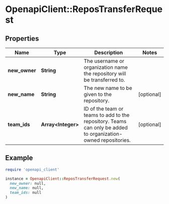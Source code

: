 # OpenapiClient::ReposTransferRequest

## Properties

| Name | Type | Description | Notes |
| ---- | ---- | ----------- | ----- |
| **new_owner** | **String** | The username or organization name the repository will be transferred to. |  |
| **new_name** | **String** | The new name to be given to the repository. | [optional] |
| **team_ids** | **Array&lt;Integer&gt;** | ID of the team or teams to add to the repository. Teams can only be added to organization-owned repositories. | [optional] |

## Example

```ruby
require 'openapi_client'

instance = OpenapiClient::ReposTransferRequest.new(
  new_owner: null,
  new_name: null,
  team_ids: null
)
```

